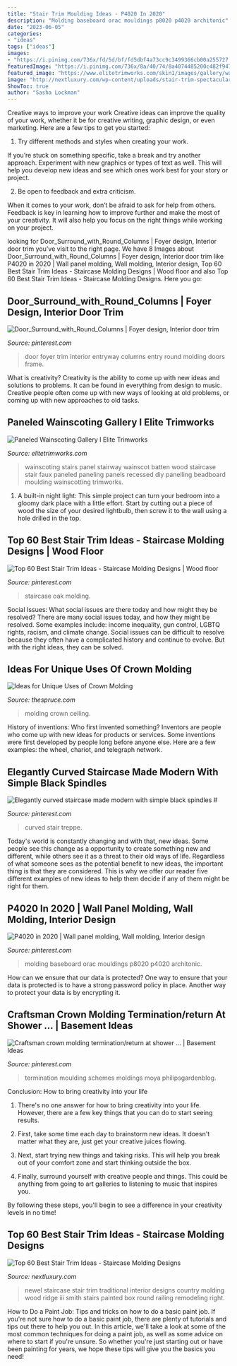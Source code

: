 ```yaml
---
title: "Stair Trim Moulding Ideas - P4020 In 2020"
description: "Molding baseboard orac mouldings p8020 p4020 architonic"
date: "2023-06-05"
categories:
- "ideas"
tags: ["ideas"]
images:
- "https://i.pinimg.com/736x/fd/5d/bf/fd5dbf4a73cc9c3499366cb00a255727.jpg"
featuredImage: "https://i.pinimg.com/736x/8a/40/74/8a4074485200c482f947b80bb2746d50--crown-moldings-bathroom-crown-molding.jpg?b=t"
featured_image: "https://www.elitetrimworks.com/skin1/images/gallery/wainscoting/wain_stairs1.jpg"
image: "http://nextluxury.com/wp-content/uploads/stair-trim-spectacular-ideas.jpg"
ShowToc: true
author: "Sasha Lockman"
---
```



Creative ways to improve your work
Creative ideas can improve the quality of your work, whether it be for creative writing, graphic design, or even marketing. Here are a few tips to get you started:
1. Try different methods and styles when creating your work.

If you’re stuck on something specific, take a break and try another approach. Experiment with new graphics or types of text as well. This will help you develop new ideas and see which ones work best for your story or project.

2. Be open to feedback and extra criticism.

When it comes to your work, don’t be afraid to ask for help from others. Feedback is key in learning how to improve further and make the most of your creativity. It will also help you focus on the right things while working on your project.


	

		
looking for Door_Surround_with_Round_Columns | Foyer design, Interior door trim you've visit to the right page. We have 8 Images about Door_Surround_with_Round_Columns | Foyer design, Interior door trim like P4020 in 2020 | Wall panel molding, Wall molding, Interior design, Top 60 Best Stair Trim Ideas - Staircase Molding Designs | Wood floor and also Top 60 Best Stair Trim Ideas - Staircase Molding Designs. Here you go:
		
    
## Door_Surround_with_Round_Columns | Foyer Design, Interior Door Trim

<img loading=lazy src="https://i.pinimg.com/736x/9d/dd/bd/9dddbdafd1d6623b4dc97c9193f9dd90--foyer-design-foyer-ideas.jpg" onerror="this.onerror=null;this.src='https://tse3.mm.bing.net/th?id=OIP.MEd-s0KOs9O-BcJXD73QnQHaLG&amp;pid=15.1';" alt="Door_Surround_with_Round_Columns | Foyer design, Interior door trim">

_Source: pinterest.com_

>door foyer trim interior entryway columns entry round molding doors frame. 

	

What is creativity?
Creativity is the ability to come up with new ideas and solutions to problems. It can be found in everything from design to music. Creative people often come up with new ways of looking at old problems, or coming up with new approaches to old tasks.

    
## Paneled Wainscoting Gallery I Elite Trimworks

<img loading=lazy src="https://www.elitetrimworks.com/skin1/images/gallery/wainscoting/wain_stairs1.jpg" onerror="this.onerror=null;this.src='https://tse3.mm.bing.net/th?id=OIP.PQGbMdQlkOcV_pC9MzlmxwHaID&amp;pid=15.1';" alt="Paneled Wainscoting Gallery I Elite Trimworks">

_Source: elitetrimworks.com_

>wainscoting stairs panel stairway wainscot batten wood staircase stair faux paneled paneling panels recessed diy panelling beadboard moulding wainscotting trimworks. 

	

1. A built-in night light: This simple project can turn your bedroom into a gloomy dark place with a little effort. Start by cutting out a piece of wood the size of your desired lightbulb, then screw it to the wall using a hole drilled in the top.

    
## Top 60 Best Stair Trim Ideas - Staircase Molding Designs | Wood Floor

<img loading=lazy src="https://i.pinimg.com/736x/fd/5d/bf/fd5dbf4a73cc9c3499366cb00a255727.jpg" onerror="this.onerror=null;this.src='https://tse1.mm.bing.net/th?id=OIP.l9P53_EgHc3Kft7crfbaPwHaFp&amp;pid=15.1';" alt="Top 60 Best Stair Trim Ideas - Staircase Molding Designs | Wood floor">

_Source: pinterest.com_

>staircase oak molding. 

	

Social Issues: What social issues are there today and how might they be resolved?
There are many social issues today, and how they might be resolved. Some examples include: income inequality, gun control, LGBTQ rights, racism, and climate change. Social issues can be difficult to resolve because they often have a complicated history and continue to evolve. But with the right ideas, they can be solved.

    
## Ideas For Unique Uses Of Crown Molding

<img loading=lazy src="https://www.thespruce.com/thmb/OTW631vMYnIObXU5cJTeoK54qnc=/1500x895/filters:fill(auto,1)/Crown-Molding-Between-Wall-and-Ceiling-56a49e275f9b58b7d0d7dd6b.jpg" onerror="this.onerror=null;this.src='https://tse1.mm.bing.net/th?id=OIP.rZjk0__kln4rAGmrRGQoWgHaEa&amp;pid=15.1';" alt="Ideas for Unique Uses of Crown Molding">

_Source: thespruce.com_

>molding crown ceiling. 

	

History of inventions: Who first invented something?
Inventors are people who come up with new ideas for products or services. Some inventions were first developed by people long before anyone else. Here are a few examples: the wheel, chariot, and telegraph network.

    
## Elegantly Curved Staircase Made Modern With Simple Black Spindles #

<img loading=lazy src="https://i.pinimg.com/736x/dd/59/aa/dd59aac1e74715fa23afe52f3be355f1.jpg" onerror="this.onerror=null;this.src='https://tse1.mm.bing.net/th?id=OIP.Yddh0mv2ngy-0ot8sSRYTwHaLH&amp;pid=15.1';" alt="Elegantly curved staircase made modern with simple black spindles #">

_Source: pinterest.com_

>curved stair treppe. 

	

Today's world is constantly changing and with that, new ideas. Some people see this change as a opportunity to create something new and different, while others see it as a threat to their old ways of life. Regardless of what someone sees as the potential benefit to new ideas, the important thing is that they are considered. This is why we offer our reader five different examples of new ideas to help them decide if any of them might be right for them.

    
## P4020 In 2020 | Wall Panel Molding, Wall Molding, Interior Design

<img loading=lazy src="https://i.pinimg.com/736x/93/cf/b0/93cfb0d394e4d2daff2dee05ea1bb848.jpg" onerror="this.onerror=null;this.src='https://tse3.mm.bing.net/th?id=OIP.NBQ9LD5daAiU_qnUnErk5wHaLH&amp;pid=15.1';" alt="P4020 in 2020 | Wall panel molding, Wall molding, Interior design">

_Source: pinterest.com_

>molding baseboard orac mouldings p8020 p4020 architonic. 

	

How can we ensure that our data is protected?
One way to ensure that your data is protected is to have a strong password policy in place. Another way to protect your data is by encrypting it.

    
## Craftsman Crown Molding Termination/return At Shower … | Basement Ideas

<img loading=lazy src="https://i.pinimg.com/736x/8a/40/74/8a4074485200c482f947b80bb2746d50--crown-moldings-bathroom-crown-molding.jpg?b=t" onerror="this.onerror=null;this.src='https://tse1.mm.bing.net/th?id=OIP.kMSy44o8FRP3kHbsQqB2swDYEg&amp;pid=15.1';" alt="Craftsman crown molding termination/return at shower … | Basement Ideas">

_Source: pinterest.com_

>termination moulding schemes moldings moya philipsgardenblog. 

	

Conclusion: How to bring creativity into your life
1. There's no one answer for how to bring creativity into your life. However, there are a few key things that you can do to start seeing results.
2. First, take some time each day to brainstorm new ideas. It doesn't matter what they are, just get your creative juices flowing.

3. Next, start trying new things and taking risks. This will help you break out of your comfort zone and start thinking outside the box.

4. Finally, surround yourself with creative people and things. This could be anything from going to art galleries to listening to music that inspires you.

By following these steps, you'll begin to see a difference in your creativity levels in no time!

    
## Top 60 Best Stair Trim Ideas - Staircase Molding Designs

<img loading=lazy src="http://nextluxury.com/wp-content/uploads/stair-trim-spectacular-ideas.jpg" onerror="this.onerror=null;this.src='https://tse1.mm.bing.net/th?id=OIP.xRbBKNhrVymjCEhZPnh1IgAAAA&amp;pid=15.1';" alt="Top 60 Best Stair Trim Ideas - Staircase Molding Designs">

_Source: nextluxury.com_

>newel staircase stair trim traditional interior designs country molding wood ridge iii smith stairs painted box round railing remodeling right. 

	

How to Do a Paint Job: Tips and tricks on how to do a basic paint job.
If you're not sure how to do a basic paint job, there are plenty of tutorials and tips out there to help you out. In this article, we'll take a look at some of the most common techniques for doing a paint job, as well as some advice on where to start if you're unsure. So whether you're just starting out or have been painting for years, we hope these tips will give you the basics you need!


